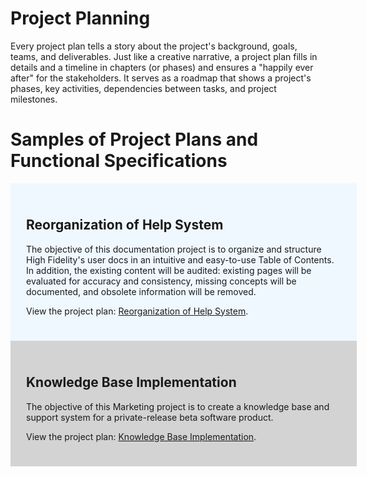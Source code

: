 # Project Planning

Every project plan tells a story about the project's background, goals, teams, and deliverables. Just like a creative narrative, a project plan fills in details and a timeline in chapters (or phases) and ensures a "happily ever after" for the stakeholders. It serves as a roadmap that shows a project's phases, key activities, dependencies between tasks, and project milestones.

# Samples of Project Plans and Functional Specifications

<div style="width:100%; background:aliceblue; padding:25px;">

<h2>Reorganization of Help System</h2>

<p>The objective of this documentation project is to organize and structure High Fidelity's user docs in an intuitive and easy-to-use Table of Contents. In addition, the existing content will be audited: existing pages will be evaluated for accuracy and consistency, missing concepts will be documented, and obsolete information will be removed.</p>

<p>View the project plan: <a href="toc.html">Reorganization of Help System</a>.</p>

</div>

<div style="width:100%; background:lightgray; padding:25px;">

<h2>Knowledge Base Implementation</h2>

<p>The objective of this Marketing project is to create a knowledge base and support system for a private-release beta software product.</p>

<p>View the project plan: <a href="kb.html">Knowledge Base Implementation</a>.</p>

</div>
